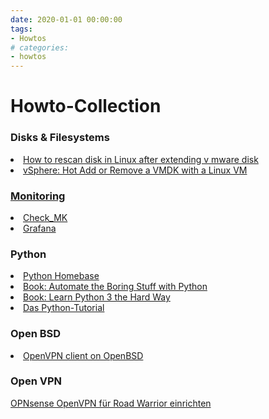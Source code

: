 ```yaml
--- 
date: 2020-01-01 00:00:00
tags:
- Howtos
# categories:
- howtos
---
```

# Howto-Collection

### Disks & Filesystems

<li><a href="https://kerneltalks.com/disk-management/how-to-rescan-disk-in-linux-after-extending-vmware-disk/" target="_blank">How to rescan disk in Linux after extending v
mware disk
<li><a href="https://ict-freak.nl/2010/03/30/vsphere-hot-add-or-remove-a-vmdk-with-a-linux-vm/" target="_blank">vSphere: Hot Add or Remove a VMDK with a Linux VM


### Monitoring



<li><a href="https://mathias-kettner.de/check_mk.html" target="_blank">Check_MK<a/></li>
<li><a href="https://grafana.com/" target="_blank">Grafana<a/></li>
<a/></li>

### Python
<li><a href="https://www.python.org/" target="_blank">Python Homebase<a/></li>
<li><a href="https://automatetheboringstuff.com/" target="_blank">Book: Automate the Boring Stuff with Python<a/></li>
<li><a href="https://learnpythonthehardway.org/python3/" target="_blank">Book: Learn Python 3 the Hard Way<a/></li>
<li><a href="https://py-tutorial-de.readthedocs.io/de/python-3.3/" target="_blank">Das Python-Tutorial<a/></li>

### Open BSD
<li><a href="https://www.cyberciti.biz/faq/install-configure-openvpn-client-on-openbsd-desktop" target="_blank">OpenVPN client on OpenBSD<a/></li>

### Open VPN
<a href="https://www.thomas-krenn.com/de/wiki/OPNsense_OpenVPN_f%C3%BCr_Road_Warrior_einrichten">OPNsense OpenVPN für Road Warrior einrichten
